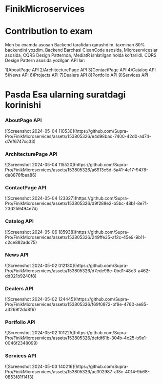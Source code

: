 # FinikMicroservices
<h1>Contribution to exam</h1>
Men bu examda asosan Backend tarafidan qarashdim. taxminan 80% backendini yozdim. Backend Barchasi CleanCode asosida, Microserviceslar asosida, CQRS Design Patternda, MediatR ishlatilgan holda ko'tarildi. CQRS Design Pattern asosida yozilgan API lar:

1)AboutPage API
2)ArchitecturePage API
3)ContactPage API
4)Catalog API
5)News API
6)Projects API
7)Dealers API
8)Portfolio API
9)Services API

<h1>Pasda Esa ularning suratdagi korinishi</h1>

<h3>AboutPage API</h3>
![Screenshot 2024-05-04 110530](https://github.com/Supra-Pro/FinikMicroservices/assets/153805326/e4d98bad-7400-42d0-ad74-d7ef6747cc33)
<h3>ArchitecturePage API</h3>
![Screenshot 2024-05-04 115520](https://github.com/Supra-Pro/FinikMicroservices/assets/153805326/a6913c5d-5a41-4e17-9478-de8876fbea86)
<h3>ContactPage API</h3>
![Screenshot 2024-05-04 123327](https://github.com/Supra-Pro/FinikMicroservices/assets/153805326/d9f288e2-b5bc-48b1-8e71-23d259494e7d)
<h3>Catalog API</h3>
![Screenshot 2024-05-06 185938](https://github.com/Supra-Pro/FinikMicroservices/assets/153805326/249ffe35-af2c-45e9-9b11-c2ce882adc75)
<h3>News API</h3>
![Screenshot 2024-05-02 012130](https://github.com/Supra-Pro/FinikMicroservices/assets/153805326/d7ede98e-0bd1-48e3-a462-dd021b9240f8)
<h3>Dealers API</h3>
![Screenshot 2024-05-02 124445](https://github.com/Supra-Pro/FinikMicroservices/assets/153805326/f69f0872-bf9e-4760-ae85-a3269f2dd8f6)
<h3>Portfolio API</h3>
![Screenshot 2024-05-02 101225](https://github.com/Supra-Pro/FinikMicroservices/assets/153805326/defdf61b-304b-4c25-b9e1-0046f2348099)
<h3>Services API</h3>
![Screenshot 2024-05-03 140216](https://github.com/Supra-Pro/FinikMicroservices/assets/153805326/ac302987-a18c-4014-9b68-0853f81f14f3)

